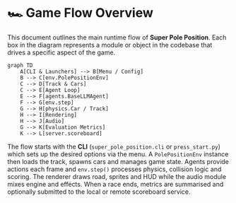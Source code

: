 # 🏎️ Game Flow Overview

This document outlines the main runtime flow of **Super Pole Position**.
Each box in the diagram represents a module or object in the codebase that drives a
specific aspect of the game.

```mermaid
graph TD
    A[CLI & Launchers] --> B[Menu / Config]
    B --> C[env.PolePositionEnv]
    C --> D[Track & Cars]
    C --> E[Agent Loop]
    E --> F[agents.BaseLLMAgent]
    F --> G[env.step]
    G --> H[physics.Car / Track]
    H --> I[Rendering]
    H --> J[Audio]
    G --> K[Evaluation Metrics]
    K --> L[server.scoreboard]
```

The flow starts with the **CLI** (`super_pole_position.cli` or `press_start.py`) which sets up
the desired options via the menu. A `PolePositionEnv` instance then loads the
track, spawns cars and manages game state. Agents provide actions each frame and
`env.step()` processes physics, collision logic and scoring. The renderer draws
road, sprites and HUD while the audio module mixes engine and effects. When a
race ends, metrics are summarised and optionally submitted to the local or remote
scoreboard service.
